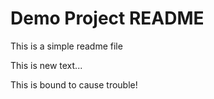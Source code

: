 # Demo Project README

This is a simple readme file

This is new text...

This is bound to cause trouble!